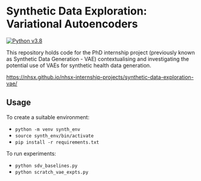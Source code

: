 # Synthetic Data Exploration: Variational Autoencoders
[![Python v3.8](https://img.shields.io/badge/python-3.8-blue.svg)](https://www.python.org/downloads/release/python-380/)

This repository holds code for the PhD internship project (previously known as Synthetic Data Generation - VAE) contextualising and investigating the potential use of VAEs for synthetic health data generation.

https://nhsx.github.io/nhsx-internship-projects/synthetic-data-exploration-vae/

## Usage

To create a suitable environment:
- `python -m venv synth_env`
- `source synth_env/bin/activate`
- `pip install -r requirements.txt`

To run experiments:
- `python sdv_baselines.py`
- `python scratch_vae_expts.py`
